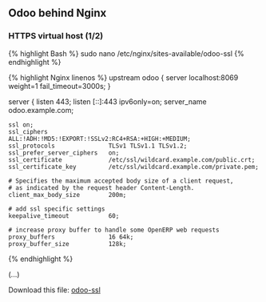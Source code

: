 ## Odoo behind Nginx

### HTTPS virtual host (1/2)

{% highlight Bash %}
sudo nano /etc/nginx/sites-available/odoo-ssl
{% endhighlight %}

{% highlight Nginx linenos %}
upstream odoo {
    server localhost:8069 weight=1 fail_timeout=3000s;
}

server {
    listen 443;
    listen [::]:443 ipv6only=on;
    server_name odoo.example.com;

    ssl on;
    ssl_ciphers                 ALL:!ADH:!MD5:!EXPORT:!SSLv2:RC4+RSA:+HIGH:+MEDIUM;
    ssl_protocols               TLSv1 TLSv1.1 TLSv1.2;
    ssl_prefer_server_ciphers   on;
    ssl_certificate             /etc/ssl/wildcard.example.com/public.crt;
    ssl_certificate_key         /etc/ssl/wildcard.example.com/private.pem;

    # Specifies the maximum accepted body size of a client request,
    # as indicated by the request header Content-Length.
    client_max_body_size        200m;

    # add ssl specific settings
    keepalive_timeout           60;

    # increase proxy buffer to handle some OpenERP web requests
    proxy_buffers               16 64k;
    proxy_buffer_size           128k;
{% endhighlight %}

(...)

Download this file: [odoo-ssl](files/nginx/odoo-ssl)
